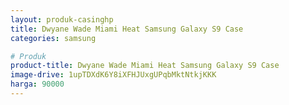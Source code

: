 ```yaml
---
layout: produk-casinghp
title: Dwyane Wade Miami Heat Samsung Galaxy S9 Case
categories: samsung

# Produk
product-title: Dwyane Wade Miami Heat Samsung Galaxy S9 Case
image-drive: 1upTDXdK6Y8iXFHJUxgUPqbMktNtkjKKK
harga: 90000
---
```

